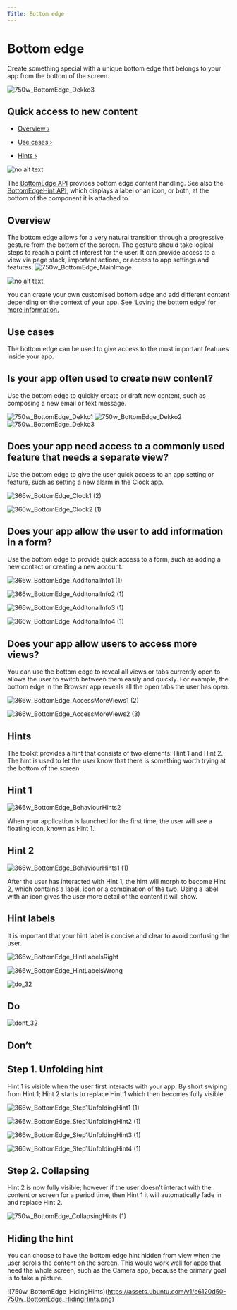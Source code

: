 ```yaml
---
Title: Bottom edge
---
```


# Bottom edge

Create something special with a unique bottom edge that belongs to your app from the bottom of the screen.

![750w_BottomEdge_Dekko3](https://assets.ubuntu.com/v1/792099e5-750w_BottomEdge_Dekko3.png)

## Quick access to new content

-  [Overview ›](#overview)

-  [Use cases ›](#use-cases)

-  [Hints ›](#hints)

![no alt text](https://assets.ubuntu.com/v1/608696e3-developer_links.png)

The  [BottomEdge API](https://developer.ubuntu.com/api/apps/design/qml/sdk-15.04.4/Ubuntu.Components.BottomEdge/) provides bottom edge content handling. See also the  [BottomEdgeHint API](https://developer.ubuntu.com/api/apps/design/qml/sdk-15.04.4/Ubuntu.Components.BottomEdgeHint/), which displays a label or an icon, or both, at the bottom of the component it is attached to.

## Overview

The bottom edge allows for a very natural transition through a progressive gesture from the bottom of the screen. The gesture should take logical steps to reach a point of interest for the user. It can provide access to a view via page stack, important actions, or access to app settings and features.
![750w_BottomEdge_MainImage](https://assets.ubuntu.com/v1/7a805f7a-750w_BottomEdge_MainImage.png)

![no alt text](https://assets.ubuntu.com/v1/75f60d24-link_external.png)

You can create your own customised bottom edge and add different content depending on the context of your app.  [See ‘Loving the bottom edge’ for more information.](http://design.canonical.com/2014/03/loving-the-bottom-edge/)

## Use cases

The bottom edge can be used to give access to the most important features inside your app.

## Is your app often used to create new content?

Use the bottom edge to quickly create or draft new content, such as composing a new email or text message.

![750w_BottomEdge_Dekko1](https://assets.ubuntu.com/v1/e1872a29-750w_BottomEdge_Dekko1.png)
![750w_BottomEdge_Dekko2](https://assets.ubuntu.com/v1/e71cac0e-750w_BottomEdge_Dekko2.png)
![750w_BottomEdge_Dekko3](https://assets.ubuntu.com/v1/792099e5-750w_BottomEdge_Dekko3.png)

## Does your app need access to a commonly used feature that needs a separate view?

Use the bottom edge to give the user quick access to an app setting or feature, such as setting a new alarm in the Clock app.

![366w_BottomEdge_Clock1 (2)](https://assets.ubuntu.com/v1/c80957d2-366w_BottomEdge_Clock1-2.png)

![366w_BottomEdge_Clock2 (1)](https://assets.ubuntu.com/v1/1d680866-366w_BottomEdge_Clock2-1.png)

## Does your app allow the user to add information in a form?

Use the bottom edge to provide quick access to a form, such as adding a new contact or creating a new account.

![366w_BottomEdge_AdditonalInfo1 (1)](https://assets.ubuntu.com/v1/d838401e-366w_BottomEdge_AdditonalInfo1-1.png)

![366w_BottomEdge_AdditonalInfo2 (1)](https://assets.ubuntu.com/v1/cc091cb4-366w_BottomEdge_AdditonalInfo2-1.png)

![366w_BottomEdge_AdditonalInfo3 (1)](https://assets.ubuntu.com/v1/88771047-366w_BottomEdge_AdditonalInfo3-1.png)

![366w_BottomEdge_AdditonalInfo4 (1)](https://assets.ubuntu.com/v1/c5a2ff13-366w_BottomEdge_AdditonalInfo4-1.png)

## Does your app allow users to access more views?

You can use the bottom edge to reveal all views or tabs currently open to allows the user to switch between them easily and quickly. For example, the bottom edge in the Browser app reveals all the open tabs the user has open.

![366w_BottomEdge_AccessMoreViews1 (2)](https://assets.ubuntu.com/v1/c350019d-366w_BottomEdge_AccessMoreViews1-2.png)

![366w_BottomEdge_AccessMoreViews2 (3)](https://assets.ubuntu.com/v1/e6ec7344-366w_BottomEdge_AccessMoreViews2-3.png)

## Hints

The toolkit provides a hint that consists of two elements: Hint 1 and Hint 2. The hint is used to let the user know that there is something worth trying at the bottom of the screen.

## Hint 1
![366w_BottomEdge_BehaviourHints2](https://assets.ubuntu.com/v1/9f1dbb3b-366w_BottomEdge_BehaviourHints2.png)

When your application is launched for the first time, the user will see a floating icon, known as Hint 1.

## Hint 2
![366w_BottomEdge_BehaviourHints1 (1)](https://assets.ubuntu.com/v1/fab43755-366w_BottomEdge_BehaviourHints1-1.png)

After the user has interacted with Hint 1, the hint will morph to become Hint 2, which contains a label, icon or a combination of the two. Using a label with an icon gives the user more detail of the content it will show.

## Hint labels

It is important that your hint label is concise and clear to avoid confusing the user.

![366w_BottomEdge_HintLabelsRight](https://assets.ubuntu.com/v1/f501816b-366w_BottomEdge_HintLabelsRight.png)

![366w_BottomEdge_HintLabelsWrong](https://assets.ubuntu.com/v1/e50550fc-366w_BottomEdge_HintLabelsWrong.png)

![do_32](https://assets.ubuntu.com/v1/74c13c17-do_32.png)

## Do

![dont_32](https://assets.ubuntu.com/v1/01fb853b-dont_32.png)

## Don’t

## Step 1. Unfolding hint

Hint 1 is visible when the user first interacts with your app. By short swiping from Hint 1; Hint 2 starts to replace Hint 1 which then becomes fully visible.

![366w_BottomEdge_Step1UnfoldingHint1 (1)](https://assets.ubuntu.com/v1/0b542b2e-366w_BottomEdge_Step1UnfoldingHint1-1.png)

![366w_BottomEdge_Step1UnfoldingHint2 (1)](https://assets.ubuntu.com/v1/af151c33-366w_BottomEdge_Step1UnfoldingHint2-1.png)

![366w_BottomEdge_Step1UnfoldingHint3 (1)](https://assets.ubuntu.com/v1/606fd284-366w_BottomEdge_Step1UnfoldingHint3-1.png)

![366w_BottomEdge_Step1UnfoldingHint4 (1)](https://assets.ubuntu.com/v1/154a894d-366w_BottomEdge_Step1UnfoldingHint4-1.png)

## Step 2. Collapsing

Hint 2 is now fully visible; however if the user doesn’t interact with the content or screen for a period time, then Hint 1 it will automatically fade in and replace Hint 2.

![750w_BottomEdge_CollapsingHints (1)](https://assets.ubuntu.com/v1/7e1040d0-750w_BottomEdge_CollapsingHints-1.png)

## Hiding the hint

You can choose to have the bottom edge hint hidden from view when the user scrolls the content on the screen. This would work well for apps that need the whole screen, such as the Camera app, because the primary goal is to take a picture.

![750w_BottomEdge_HidingHints)(https://assets.ubuntu.com/v1/e6120d50-750w_BottomEdge_HidingHints.png)

